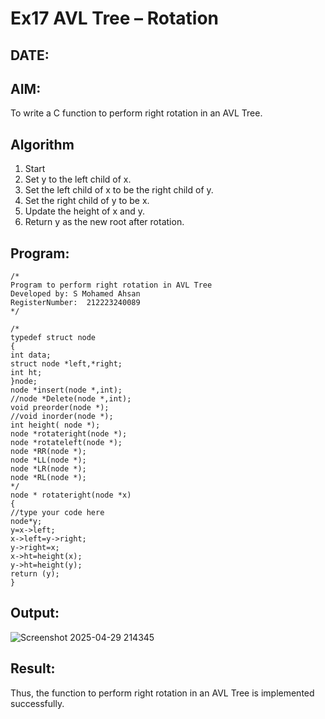 # Ex17 AVL Tree – Rotation
## DATE:
## AIM:
To write a C function to perform right rotation in an AVL Tree.

## Algorithm

1. Start 
2. Set y to the left child of x. 
3. Set the left child of x to be the right child of y. 
4. Set the right child of y to be x. 
5. Update the height of x and y. 
6. Return y as the new root after rotation.

## Program:
```
/*
Program to perform right rotation in AVL Tree
Developed by: S Mohamed Ahsan
RegisterNumber:  212223240089
*/
```
```
/*
typedef struct node
{
int data;
struct node *left,*right;
int ht;
}node;
node *insert(node *,int);
//node *Delete(node *,int);
void preorder(node *);
//void inorder(node *);
int height( node *);
node *rotateright(node *);
node *rotateleft(node *);
node *RR(node *);
node *LL(node *);
node *LR(node *);
node *RL(node *);
*/
node * rotateright(node *x)
{
//type your code here
node*y;
y=x->left;
x->left=y->right;
y->right=x;
x->ht=height(x);
y->ht=height(y);
return (y);
}
```
## Output:
![Screenshot 2025-04-29 214345](https://github.com/user-attachments/assets/ca54b94a-fdff-4037-9788-7c66a0aafb76)


## Result:
Thus, the function to perform right rotation in an AVL Tree is implemented successfully.
